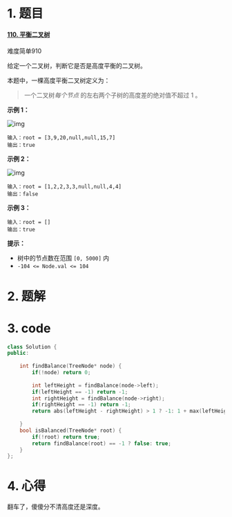 # 1. 题目

#### [110. 平衡二叉树](https://leetcode-cn.com/problems/balanced-binary-tree/)

难度简单910

给定一个二叉树，判断它是否是高度平衡的二叉树。

本题中，一棵高度平衡二叉树定义为：

> 一个二叉树*每个节点* 的左右两个子树的高度差的绝对值不超过 1 。

 

**示例 1：**

![img](https://assets.leetcode.com/uploads/2020/10/06/balance_1.jpg)

```
输入：root = [3,9,20,null,null,15,7]
输出：true
```

**示例 2：**

![img](https://assets.leetcode.com/uploads/2020/10/06/balance_2.jpg)

```
输入：root = [1,2,2,3,3,null,null,4,4]
输出：false
```

**示例 3：**

```
输入：root = []
输出：true
```

 

**提示：**

- 树中的节点数在范围 `[0, 5000]` 内
- `-104 <= Node.val <= 104`

# 2. 题解
# 3. code
```c++
class Solution {
public:
   
    int findBalance(TreeNode* node) {
        if(!node) return 0;
     
        int leftHeight = findBalance(node->left);
        if(leftHeight == -1) return -1;
        int rightHeight = findBalance(node->right);
        if(rightHeight == -1) return -1;
        return abs(leftHeight - rightHeight) > 1 ? -1: 1 + max(leftHeight, rightHeight);
    
    }
    bool isBalanced(TreeNode* root) {
        if(!root) return true;
        return findBalance(root) == -1 ? false: true;
    }   
};
```
# 4. 心得

翻车了，傻傻分不清高度还是深度。
